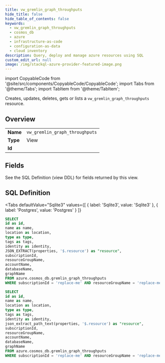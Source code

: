 ```yaml
--- 
title: vw_gremlin_graph_throughputs
hide_title: false
hide_table_of_contents: false
keywords:
  - vw_gremlin_graph_throughputs
  - cosmos_db
  - azure
  - infrastructure-as-code
  - configuration-as-data
  - cloud inventory
description: Query, deploy and manage azure resources using SQL
custom_edit_url: null
image: /img/stackql-azure-provider-featured-image.png
---
```


import CopyableCode from '@site/src/components/CopyableCode/CopyableCode';
import Tabs from '@theme/Tabs';
import TabItem from '@theme/TabItem';

Creates, updates, deletes, gets or lists a <code>vw_gremlin_graph_throughputs</code> resource.

## Overview
<table><tbody>
<tr><td><b>Name</b></td><td><code>vw_gremlin_graph_throughputs</code></td></tr>
<tr><td><b>Type</b></td><td>View</td></tr>
<tr><td><b>Id</b></td><td><CopyableCode code="azure.cosmos_db.vw_gremlin_graph_throughputs" /></td></tr>
</tbody></table>

## Fields

See the SQL Definition (view DDL) for fields returned by this view.

## SQL Definition

<Tabs
defaultValue="Sqlite3"
values={[
{ label: 'Sqlite3', value: 'Sqlite3' },
{ label: 'Postgres', value: 'Postgres' }
]}
>
<TabItem value="Sqlite3">

```sql
SELECT
id as id,
name as name,
location as location,
type as type,
tags as tags,
identity as identity,
JSON_EXTRACT(properties, '$.resource') as "resource",
subscriptionId,
resourceGroupName,
accountName,
databaseName,
graphName
FROM azure.cosmos_db.gremlin_graph_throughputs
WHERE subscriptionId = 'replace-me' AND resourceGroupName = 'replace-me' AND accountName = 'replace-me' AND databaseName = 'replace-me' AND graphName = 'replace-me';
```

</TabItem>
<TabItem value="Postgres">

```sql
SELECT
id as id,
name as name,
location as location,
type as type,
tags as tags,
identity as identity,
json_extract_path_text(properties, '$.resource') as "resource",
subscriptionId,
resourceGroupName,
accountName,
databaseName,
graphName
FROM azure.cosmos_db.gremlin_graph_throughputs
WHERE subscriptionId = 'replace-me' AND resourceGroupName = 'replace-me' AND accountName = 'replace-me' AND databaseName = 'replace-me' AND graphName = 'replace-me';
```

</TabItem>
</Tabs>
